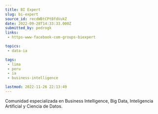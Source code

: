 ```yaml
---
title: BI Expert
slug: bi-expert
source_id: recdWBtCPtBfdVukZ
date: 2022-09-28T14:33:33.000Z
submitted_by: pedrogk
links: 
 - https-www-facebook-com-groups-biexpert

topics: 
 - data-ia

tags: 
 - lima
 - peru
 - ia
 - business-intelligence

lastmod: 2022-11-26 22:13:49
---
```


Comunidad especializada en Business Intelligence, Big Data, Inteligencia Artificial y Ciencia de Datos.
